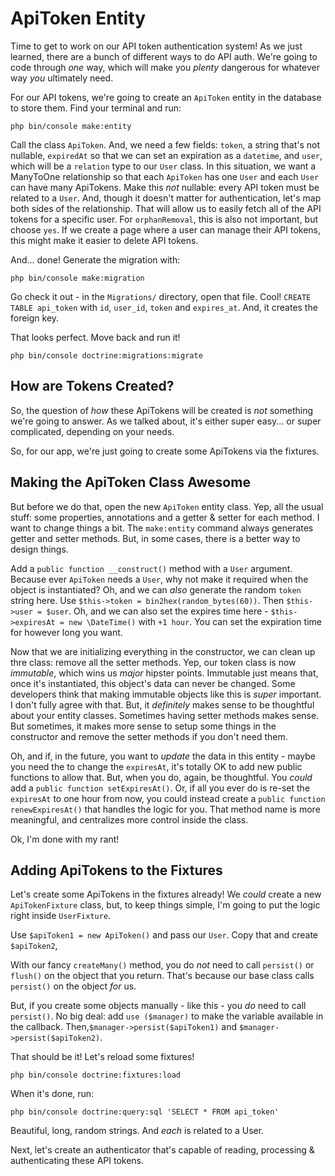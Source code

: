 # ApiToken Entity

Time to get to work on our API token authentication system! As we just learned,
there are a bunch of different ways to do API auth. We're going to code through *one*
way, which will make you *plenty* dangerous for whatever way *you* ultimately need.

For our API tokens, we're going to create an `ApiToken` entity in the database to
store them. Find your terminal and run:

```terminal
php bin/console make:entity
```

Call the class `ApiToken`. And, we need a few fields: `token`, a string that's not
nullable, `expiredAt` so that we can set an expiration as a `datetime`, and `user`,
which will be a `relation` type to our `User` class. In this situation, we want a
ManyToOne relationship so that each `ApiToken` has one `User` and each `User` can
have many ApiTokens. Make this *not* nullable: every API token must be related to
a `User`. And, though it doesn't matter for authentication, let's map both sides
of the relationship. That will allow us to easily fetch all of the API tokens
for a specific user. For `orphanRemoval`, this is also not important, but choose
`yes`. If we create a page where a user can manage their API tokens, this might
make it easier to delete API tokens.

And... done! Generate the migration with:

```terminal
php bin/console make:migration
```

Go check it out - in the `Migrations/` directory, open that file. Cool!
`CREATE TABLE api_token` with `id`, `user_id`, `token` and `expires_at`. And, it
creates the foreign key.

That looks perfect. Move back and run it!

```terminal
php bin/console doctrine:migrations:migrate
```

## How are Tokens Created?

So, the question of *how* these ApiTokens will be created is *not* something we're
going to answer. As we talked about, it's either super easy... or super complicated,
depending on your needs. 

So, for our app, we're just going to create some ApiTokens via the fixtures.

## Making the ApiToken Class Awesome

But before we do that, open the new `ApiToken` entity class. Yep, all the usual
stuff: some properties, annotations and a getter & setter for each method. I want
to change things a bit. The `make:entity` command always generates getter and setter
methods. But, in some cases, there is a better way to design things.

Add a `public function __construct()` method with a `User` argument. Because ever
`ApiToken` needs a `User`, why not make it required when the object is instantiated?
Oh, and we can *also* generate the random `token` string here. Use
`$this->token = bin2hex(random_bytes(60))`. Then `$this->user = $user`. Oh, and
we can also set the expires time here - `$this->expiresAt = new \DateTime()` with
`+1 hour`. You can set the expiration time for however long you want.

Now that we are initializing everything in the constructor, we can clean up thre class:
remove all the setter methods. Yep, our token class is now *immutable*, which wins
us *major* hipster points. Immutable just means that, once it's instantiated, this
object's data can never be changed. Some developers think that making immutable
objects like this is *super* important. I don't fully agree with that. But, it
*definitely* makes sense to be thoughtful about your entity classes. Sometimes having
setter methods makes sense. But sometimes, it makes more sense to setup some things
in the constructor and remove the setter methods if you don't need them.

Oh, and if, in the future, you want to *update* the data in this entity - maybe you
need the to change the `expiresAt`, it's totally OK to add new public functions to
allow that. But, when you do, again, be thoughtful. You *could* add a
`public function setExpiresAt()`. Or, if all you ever do is re-set the `expiresAt`
to one hour from now, you could instead create a `public function renewExpiresAt()`
that handles the logic for you. That method name is more meaningful, and centralizes
more control inside the class.

Ok, I'm done with my rant!

## Adding ApiTokens to the Fixtures

Let's create some ApiTokens in the fixtures already! We *could* create a new
`ApiTokenFixture` class, but, to keep things simple, I'm going to put the logic
right inside `UserFixture`. 

Use `$apiToken1 = new ApiToken()` and pass our `User`. Copy that and create
`$apiToken2`,

With our fancy `createMany()` method, you do *not* need to call `persist()` or `flush()`
on the object that you return. That's because our base class calls `persist()` on
the object *for* us.

But, if you create some objects manually - like this - you *do* need to call
`persist()`. No big deal: add `use ($manager)` to make the variable available in
the callback. Then,`$manager->persist($apiToken1)` and
`$manager->persist($apiToken2)`.

That should be it! Let's reload some fixtures!

```terminal
php bin/console doctrine:fixtures:load
```

When it's done, run:

```terminal
php bin/console doctrine:query:sql 'SELECT * FROM api_token'
```

Beautiful, long, random strings. And *each* is related to a User.

Next, let's create an authenticator that's capable of reading, processing &
authenticating these API tokens.
